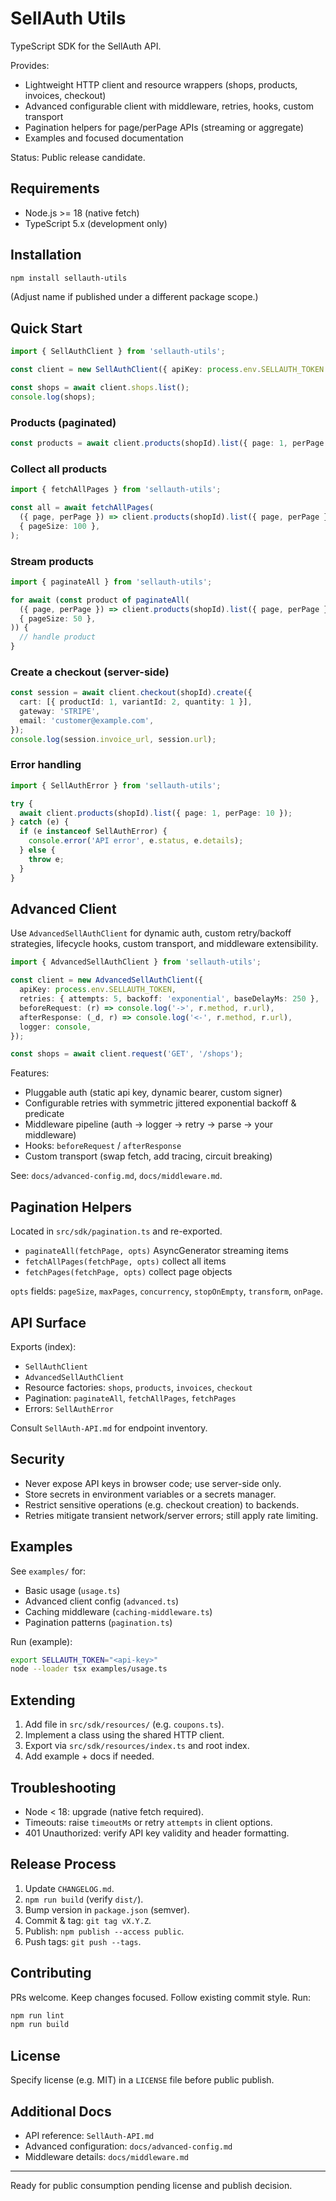 # SellAuth Utils

TypeScript SDK for the SellAuth API.

Provides:
- Lightweight HTTP client and resource wrappers (shops, products, invoices, checkout)
- Advanced configurable client with middleware, retries, hooks, custom transport
- Pagination helpers for page/perPage APIs (streaming or aggregate)
- Examples and focused documentation

Status: Public release candidate.

## Requirements
- Node.js >= 18 (native fetch)
- TypeScript 5.x (development only)

## Installation

```bash
npm install sellauth-utils
```

(Adjust name if published under a different package scope.)

## Quick Start

```ts
import { SellAuthClient } from 'sellauth-utils';

const client = new SellAuthClient({ apiKey: process.env.SELLAUTH_TOKEN! });

const shops = await client.shops.list();
console.log(shops);
```

### Products (paginated)
```ts
const products = await client.products(shopId).list({ page: 1, perPage: 20 });
```

### Collect all products
```ts
import { fetchAllPages } from 'sellauth-utils';

const all = await fetchAllPages(
  ({ page, perPage }) => client.products(shopId).list({ page, perPage }),
  { pageSize: 100 },
);
```

### Stream products
```ts
import { paginateAll } from 'sellauth-utils';

for await (const product of paginateAll(
  ({ page, perPage }) => client.products(shopId).list({ page, perPage }),
  { pageSize: 50 },
)) {
  // handle product
}
```

### Create a checkout (server-side)
```ts
const session = await client.checkout(shopId).create({
  cart: [{ productId: 1, variantId: 2, quantity: 1 }],
  gateway: 'STRIPE',
  email: 'customer@example.com',
});
console.log(session.invoice_url, session.url);
```

### Error handling
```ts
import { SellAuthError } from 'sellauth-utils';

try {
  await client.products(shopId).list({ page: 1, perPage: 10 });
} catch (e) {
  if (e instanceof SellAuthError) {
    console.error('API error', e.status, e.details);
  } else {
    throw e;
  }
}
```

## Advanced Client

Use `AdvancedSellAuthClient` for dynamic auth, custom retry/backoff strategies, lifecycle hooks, custom transport, and middleware extensibility.

```ts
import { AdvancedSellAuthClient } from 'sellauth-utils';

const client = new AdvancedSellAuthClient({
  apiKey: process.env.SELLAUTH_TOKEN,
  retries: { attempts: 5, backoff: 'exponential', baseDelayMs: 250 },
  beforeRequest: (r) => console.log('->', r.method, r.url),
  afterResponse: (_d, r) => console.log('<-', r.method, r.url),
  logger: console,
});

const shops = await client.request('GET', '/shops');
```

Features:
- Pluggable auth (static api key, dynamic bearer, custom signer)
- Configurable retries with symmetric jittered exponential backoff & predicate
- Middleware pipeline (auth → logger → retry → parse → your middleware)
- Hooks: `beforeRequest` / `afterResponse`
- Custom transport (swap fetch, add tracing, circuit breaking)

See: `docs/advanced-config.md`, `docs/middleware.md`.

## Pagination Helpers
Located in `src/sdk/pagination.ts` and re-exported.
- `paginateAll(fetchPage, opts)` AsyncGenerator streaming items
- `fetchAllPages(fetchPage, opts)` collect all items
- `fetchPages(fetchPage, opts)` collect page objects

`opts` fields: `pageSize`, `maxPages`, `concurrency`, `stopOnEmpty`, `transform`, `onPage`.

## API Surface
Exports (index):
- `SellAuthClient`
- `AdvancedSellAuthClient`
- Resource factories: `shops`, `products`, `invoices`, `checkout`
- Pagination: `paginateAll`, `fetchAllPages`, `fetchPages`
- Errors: `SellAuthError`

Consult `SellAuth-API.md` for endpoint inventory.

## Security
- Never expose API keys in browser code; use server-side only.
- Store secrets in environment variables or a secrets manager.
- Restrict sensitive operations (e.g. checkout creation) to backends.
- Retries mitigate transient network/server errors; still apply rate limiting.

## Examples
See `examples/` for:
- Basic usage (`usage.ts`)
- Advanced client config (`advanced.ts`)
- Caching middleware (`caching-middleware.ts`)
- Pagination patterns (`pagination.ts`)

Run (example):
```bash
export SELLAUTH_TOKEN="<api-key>"
node --loader tsx examples/usage.ts
```

## Extending
1. Add file in `src/sdk/resources/` (e.g. `coupons.ts`).
2. Implement a class using the shared HTTP client.
3. Export via `src/sdk/resources/index.ts` and root index.
4. Add example + docs if needed.

## Troubleshooting
- Node < 18: upgrade (native fetch required).
- Timeouts: raise `timeoutMs` or retry `attempts` in client options.
- 401 Unauthorized: verify API key validity and header formatting.

## Release Process
1. Update `CHANGELOG.md`.
2. `npm run build` (verify `dist/`).
3. Bump version in `package.json` (semver).
4. Commit & tag: `git tag vX.Y.Z`.
5. Publish: `npm publish --access public`.
6. Push tags: `git push --tags`.

## Contributing
PRs welcome. Keep changes focused. Follow existing commit style. Run:
```bash
npm run lint
npm run build
```

## License
Specify license (e.g. MIT) in a `LICENSE` file before public publish.

## Additional Docs
- API reference: `SellAuth-API.md`
- Advanced configuration: `docs/advanced-config.md`
- Middleware details: `docs/middleware.md`

---

Ready for public consumption pending license and publish decision.

